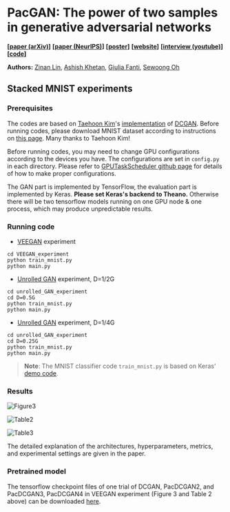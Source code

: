 # PacGAN: The power of two samples in generative adversarial networks

**[[paper (arXiv)](https://arxiv.org/abs/1712.04086)]**
**[[paper (NeurIPS)](http://papers.nips.cc/paper/7423-pacgan-the-power-of-two-samples-in-generative-adversarial-networks)]**
**[[poster](https://drive.google.com/file/d/1UwlzniEB1XIMhI387-x9s5LsF5jzZzb0/view?usp=sharing)]**
**[[website](http://swoh.web.engr.illinois.edu/pacgan.html)]**
**[[interview (youtube)](https://www.youtube.com/watch?v=MqdhDdD4-Z0)]**
**[[code](https://github.com/fjxmlzn/PacGAN)]**


**Authors:** [Zinan Lin](http://www.andrew.cmu.edu/user/zinanl/), [Ashish Khetan](http://web.engr.illinois.edu/~khetan2/), [Giulia Fanti](https://www.andrew.cmu.edu/user/gfanti/), [Sewoong Oh](http://web.engr.illinois.edu/~swoh/)

## Stacked MNIST experiments

### Prerequisites
The codes are based on [Taehoon Kim](https://carpedm20.github.io/)'s [implementation](https://github.com/carpedm20/DCGAN-tensorflow) of [DCGAN](https://arxiv.org/abs/1511.06434). Before running codes, please download MNIST dataset according to instructions on [this page](https://github.com/carpedm20/DCGAN-tensorflow). Many thanks to Taehoon Kim!

Before running codes, you may need to change GPU configurations according to the devices you have. The configurations are set in `config.py` in each directory. Please refer to [GPUTaskScheduler github page](https://github.com/fjxmlzn/GPUTaskScheduler) for details of how to make proper configurations.

The GAN part is implemented by TensorFlow, the evaluation part is implemented by Keras. **Please set Keras's backend to Theano.** Otherwise there will be two tensorflow models running on one GPU node & one process, which may produce unpredictable results.

### Running code
* [VEEGAN](https://arxiv.org/abs/1705.07761) experiment
```
cd VEEGAN_experiment
python train_mnist.py
python main.py
```

* [Unrolled GAN](https://arxiv.org/abs/1611.02163) experiment, D=1/2G
```
cd unrolled_GAN_experiment
cd D=0.5G
python train_mnist.py
python main.py
```

* [Unrolled GAN](https://arxiv.org/abs/1611.02163) experiment, D=1/4G
```
cd unrolled_GAN_experiment
cd D=0.25G
python train_mnist.py
python main.py
```

> **Note**: The MNIST classifier code `train_mnist.py` is based on Keras' [demo code](https://github.com/keras-team/keras/blob/master/examples/mnist_cnn.py).

### Results
![Figure3](https://github.com/fjxmlzn/PacGAN/blob/master/stacked_MNIST_experiments/results/Figure3.png)

![Table2](https://github.com/fjxmlzn/PacGAN/blob/master/stacked_MNIST_experiments/results/Table2.png)

![Table3](https://github.com/fjxmlzn/PacGAN/blob/master/stacked_MNIST_experiments/results/Table3.png)

The detailed explanation of the architectures, hyperparameters, metrics, and experimental settings are given in the paper.

### Pretrained model
The tensorflow checkpoint files of one trial of DCGAN, PacDCGAN2, and PacDCGAN3, PacDCGAN4 in VEEGAN experiment (Figure 3 and Table 2 above) can be downloaded [here](https://drive.google.com/file/d/12imGN6sR7VeHp7uW0-vDNorfRGmu7jej/view?usp=sharing).
